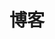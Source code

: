 ---
home: true
layout: BlogHome
icon: home
title: 博客
heroImage: /itwanger.png
heroText: 子默的AI开发日记
heroFullScreen: false
tagline: To Be Top 1% AI Builder
projects:
  - icon: link
    name: 知识星球
    desc: 子默的AI开发圈子
    link: /shequn/

---